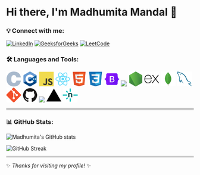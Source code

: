 # Hi there, I'm Madhumita Mandal 👋  

### 💡 Connect with me:
[![LinkedIn](https://img.shields.io/badge/LinkedIn-7AA2F7?style=for-the-badge&logo=linkedin&logoColor=white)](https://www.linkedin.com/in/madhumita-mandal-2b2169346/)
[![GeeksforGeeks](https://img.shields.io/badge/GeeksforGeeks-8FD14F?style=for-the-badge&logo=geeksforgeeks&logoColor=white)](https://www.geeksforgeeks.org/user/madhumitam0ca8/)
[![LeetCode](https://img.shields.io/badge/LeetCode-F6C55F?style=for-the-badge&logo=leetcode&logoColor=black)](https://leetcode.com/u/madhuuuuuuu/)


### 🛠️ Languages and Tools:
<p>

<img src="https://raw.githubusercontent.com/devicons/devicon/master/icons/c/c-original.svg" width="40"/> 
<img src="https://raw.githubusercontent.com/devicons/devicon/master/icons/cplusplus/cplusplus-original.svg" width="40"/> 
<img src="https://raw.githubusercontent.com/devicons/devicon/master/icons/javascript/javascript-original.svg" width="40"/> 
<img src="https://raw.githubusercontent.com/devicons/devicon/master/icons/react/react-original.svg" width="40"/> 
<img src="https://raw.githubusercontent.com/devicons/devicon/master/icons/html5/html5-original.svg" width="40"/> 
<img src="https://raw.githubusercontent.com/devicons/devicon/master/icons/css3/css3-original.svg" width="40"/> 
<img src="https://raw.githubusercontent.com/devicons/devicon/master/icons/bootstrap/bootstrap-original.svg" width="40"/> 
<img src="https://cdn.worldvectorlogo.com/logos/flexbox.svg" width="40"/> 
<img src="https://raw.githubusercontent.com/devicons/devicon/master/icons/nodejs/nodejs-original.svg" width="40"/> 
<img src="https://raw.githubusercontent.com/devicons/devicon/master/icons/express/express-original.svg" width="40"/> 
<img src="https://raw.githubusercontent.com/devicons/devicon/master/icons/mongodb/mongodb-original.svg" width="40"/> 
<img src="https://raw.githubusercontent.com/devicons/devicon/master/icons/mysql/mysql-original.svg" width="40"/> 
<img src="https://raw.githubusercontent.com/devicons/devicon/master/icons/git/git-original.svg" width="40"/> 
<img src="https://raw.githubusercontent.com/devicons/devicon/master/icons/github/github-original.svg" width="40"/> 
<img src="https://www.vectorlogo.zone/logos/getpostman/getpostman-icon.svg" width="40"/> 
<img src="https://raw.githubusercontent.com/devicons/devicon/master/icons/vercel/vercel-original.svg" width="40"/> 
<img src="https://raw.githubusercontent.com/devicons/devicon/master/icons/netlify/netlify-original.svg" width="40"/> 

</p>

---
### 📊 GitHub Stats:
![Madhumita's GitHub stats](https://github-readme-stats.vercel.app/api?username=madhumitaaa&show_icons=true&theme=default&bg_color=FFFFFF)

![GitHub Streak](https://github-readme-streak-stats.herokuapp.com/?user=madhumitaaa&theme=default&background=FFFFFF)


---

✨ _Thanks for visiting my profile!_ ✨ 
